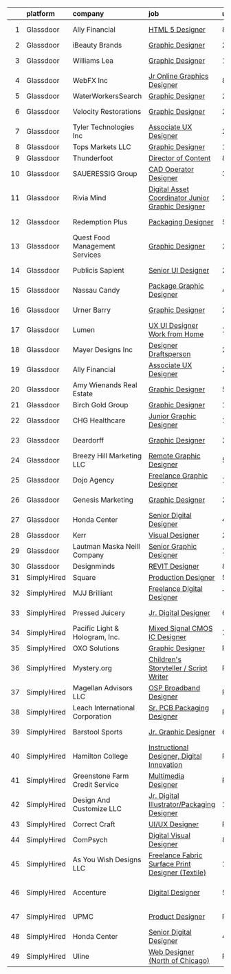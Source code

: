 

|    | platform    | company                         | job                                                                                                                                                                                                                                                                                                                                                                                                                                                                                                                                                                                                                                                                                                                                                                                                                                                                                                                                                                                                                                                                                                                                                                                                                                                                                                                                                                                                                                                                                   | update_time   | location                  |
|---:|:------------|:--------------------------------|:--------------------------------------------------------------------------------------------------------------------------------------------------------------------------------------------------------------------------------------------------------------------------------------------------------------------------------------------------------------------------------------------------------------------------------------------------------------------------------------------------------------------------------------------------------------------------------------------------------------------------------------------------------------------------------------------------------------------------------------------------------------------------------------------------------------------------------------------------------------------------------------------------------------------------------------------------------------------------------------------------------------------------------------------------------------------------------------------------------------------------------------------------------------------------------------------------------------------------------------------------------------------------------------------------------------------------------------------------------------------------------------------------------------------------------------------------------------------------------------|:--------------|:--------------------------|
|  1 | Glassdoor   | Ally Financial                  | [HTML 5 Designer](https://www.glassdoor.com/partner/jobListing.htm?pos=118&ao=1110586&s=58&guid=00000180f9fdd5a98f1a26aeea61b0a9&src=GD_JOB_AD&t=SR&vt=w&cs=1_33d3e665&cb=1653461604141&jobListingId=1007867391726&cpc=9908D8D4413DBB8A&jrtk=3-0-1g3svrleaq6kq801-1g3svrleohapd800-dd3b86276175e6eb--6NYlbfkN0DJ5QQ_XkAtnGD7OtNJBPWnMWX0-0yeBIg3SyIy7sPtwbzsSHHn3ObDFBkKUa5OGl8y0dJf7yi6WMV9-1iI2ctkQMj36Vqu3nfxqejcT7v8oHdks7-CuL-83cB3HB-Ah8QbIvJPvSePv3qF5JxlHe6ga12IDixKV-TYXK9rGsqKOUbbv1MdNPtWfH3tYUCyBsTgTIkZp6E7LFqJfqqyY_sXVK0CFIvaJBGv9ztj0f21ycWaGU5TfrXQLa37sEdk8WAv5hVXXkZRrmG3-Oo5kc0IbGmCMteHKLtSZOEAkHrFy0kO4dwTERlSpmWVdhFpxRJdQoP26O0mXdgsx0AnIm4woEdRfl9yqTK9L-zrlGVMZwzo_VcUUI4D0X8rAmcY8_GzD2hxMIi-iz80Rd_aqqIrrmTHZLPLOcgT5hxeL7-43sCkPuEGW9E15g3lznzM9E2W2Z_PMOZ85HnhUIsPiJdSyQfQDwhzdFu7O07piLc6YA%3D%3D)                                                                                                                                                                                                                                                                                                                                                                                                                                                                                                                                                                                                                                                     | 8d            | Charlotte, NC             |
|  2 | Glassdoor   | iBeauty Brands                  | [Graphic Designer](https://www.glassdoor.com/partner/jobListing.htm?pos=112&ao=1110586&s=58&guid=00000180f9fdd5a98f1a26aeea61b0a9&src=GD_JOB_AD&t=SR&vt=w&ea=1&cs=1_3256da4b&cb=1653461604140&jobListingId=1007889460296&cpc=1120CD366D53BFD9&jrtk=3-0-1g3svrleaq6kq801-1g3svrleohapd800-6ac29f4d46719f01--6NYlbfkN0Bak6EwiWOi-lH95KQGz_2IteeDTGQu8PC0CTdvZEvB8aTxCVl-Yeh_qmspGBAX3vgbxoJuzbW3FoZo6byqxCXLwNK56gfZUKijTHbUINfxmFBAYcY2Zo0iMzF5nIGQKxFqPZLLuwSb9yYcLqtdWuGuYE1VrKOIl7uGDXH6xNO85maWtBP_MC4qKz8SMUW7d89_jcYU1IwjLe0m_v92srY01OGkpchhWRyndW0zW2BG2ZFzdrnVv3BjDJ60J4keFwEfsTiyEZGWdbs2hMmDrsw2MGzuNjIdbvtK2y4RQliKNdHlIlyD5nIvqKcYos5dEOv7KXw5pLYmdVPV_sPbGe3PvhgwjQxAFyK87uiCE9G90KlLIyo1ZQOVG-rGNkFYyNDlDHkATnCEQI_a3FcP9WRdGMHkOqLDMY8-9ebM1EkCR5lcjaSZqQxJ0IIqB90JLppXa0FlgsXDpDLd6dLendLZCtmyd7N2-ye-Y2ozY940sZ0rZ4VYJDJF_kXOVijgMdM%3D)                                                                                                                                                                                                                                                                                                                                                                                                                                                                                                                                                                                                                             | 24h           | Remote                    |
|  3 | Glassdoor   | Williams Lea                    | [Graphic Designer](https://www.glassdoor.com/partner/jobListing.htm?pos=116&ao=1110586&s=58&guid=00000180f9fdd5a98f1a26aeea61b0a9&src=GD_JOB_AD&t=SR&vt=w&cs=1_bdad868c&cb=1653461604140&jobListingId=1007885871572&cpc=FD1C1DA32C38CFA7&jrtk=3-0-1g3svrleaq6kq801-1g3svrleohapd800-f455aa3685472698--6NYlbfkN0Afw57Q_E86u0n5pDRa3a1ggl-5Y7CLs5OS8nOb7Upq0GrZ45udiQdT8saOK6ufXae7gOKd4pwRZFjuAKJwEuwAGMzKWb0NAGnv5ArqNDld2DaTo5DAjxs0h6ytm8krw0QCOYfNLvFFNHTLhX1xYUG0wtIBexGHIX1rreNXU1rzobiOMMigJIrRur_gxpR2nv_lO4GMnQG9zu-A1N3092XmwAdiiDZGKrTkHxCz8AaAXerSzsT0_30qFFQXdDSS2lldAcYcdWXoZNwze1R_0cOO-f0PHrXzQNaBe-tt6sqjJloQTHxoyZglvyXAADIg_Nr0clhrEGPR3NPwOOAnppCdUobrxRQR5xYcYO7qgpFNsievDG2kmF00SqAjLShlRzgodMk4Cv2Ym4k8CqKN01nJH-PIrfotGInjghPuZxHjwEiOv7qvHP2v1SZ-FW_-MYLR7zA0zrw0SD6391F0QSyb-2SRJV3LXSfiX-be71Rm_OmOnOFzVCWf4el63hVCpKK6iGWz_qy3_3yBM6jW_AQ1jUzshrlCaQJYvGSckQNWpg_phWrd8XZBWoK3CkI1_iDj2AKTbAij_euNoxpZqbVLwODlNx0065BFMS3IXzY3ztZIoCds1tvgxOa7eQxWF1JTCGnkj7V853KVTofUU1nqpkZ7-wOr1CFIQv1wh0kDaf1IImKusgGMB2YI14WLsPU1ASOyAUvH7dby__p7Yu5HKORo_a9eUEb3K8KHTAoIzgGaLiWyfypqjIL3HjRijC6gAq5nvqmOzCPXlCj25GMtUorG3MEK5gI%3D)                                                                                                                                                                                                                                                                                                                                  | 1d            | New York, NY              |
|  4 | Glassdoor   | WebFX  Inc                      | [Jr  Online Graphics Designer](https://www.glassdoor.com/partner/jobListing.htm?pos=128&ao=1110586&s=58&guid=00000180f9fdd5a98f1a26aeea61b0a9&src=GD_JOB_AD&t=SR&vt=w&cs=1_c6c160cb&cb=1653461604142&jobListingId=1007867152531&cpc=4B86475FAF393599&jrtk=3-0-1g3svrleaq6kq801-1g3svrleohapd800-e45d203cd15b1a88--6NYlbfkN0AA3uNcJ0aeXBAdVd1dUlJvZjHaUXbbC2QUFGJChoFW7xEU327m6es5fnmO4XFfQsElUQ5B2qez56nt0s_fqeW3_CEP4WT4GTXC0RSYE13d5_LoyRRUBtBgM1MHZfL2KnJULpAfNAJiUd9jBARxSD4BJ-OVc0YEX-8Vb9B6a11teLBKNpBs2fFa1JCVe2DlZD_No5AqK-WSe_DpC04pdhy4F69nBtNALng_XM6FG9Z_THscnWsIkUEdTm0LeYfgKgY87IGeQm-45x_dalTOKWGooKuTSYg_XH5rkBSMaYPaoTJei0yj6zWqblWg9b3rIGzZUhy7z3IWHP_xNSsC9kXp_UQx6hayNtlaHmiNU_ZvODxfiwe63nkeZI7ahTxYzk84wZj4KV8UNl79BTevIeROvumx2BsCzwCVBsLi3UrgTC5jQiouYXQEREVPnhlnOC3Kus9pmBRHanS84JiYkLdBXYctIaA791Gq6Rgfy5ZkwkwZqMkZbEaOktbcTxlDPNEWHRxFa-umzj8fDooXv4KnW0yt9wS82Fm3AvECOZek49uJTgjjYYrG)                                                                                                                                                                                                                                                                                                                                                                                                                                                                                                                                                                    | 8d            | Harrisburg, PA            |
|  5 | Glassdoor   | WaterWorkersSearch              | [Graphic Designer](https://www.glassdoor.com/partner/jobListing.htm?pos=106&ao=1110586&s=58&guid=00000180f9fdd5a98f1a26aeea61b0a9&src=GD_JOB_AD&t=SR&vt=w&ea=1&cs=1_e3bce644&cb=1653461604139&jobListingId=1007889065703&cpc=21001CD36CB5FE0E&jrtk=3-0-1g3svrleaq6kq801-1g3svrleohapd800-0d763099e7cec011--6NYlbfkN0D_KRozbKJx95I3LRYgbj09bqBDFeyQG4s8tCOB31p2DNVdXqNB5LD0USCF1PZSFZ_dQuXfUC5lkX0ULfMTRnBr9VZweq4rz5uvTG5RnI22ViwfKnMf3xScNgQ-MDQcqebsaRUX6d-c76isXhHYp9STD27u8vuBUPG9cPLkDb9JhefEcQku7ZixHMwAq8R19NDaCTO307um6Cv2yxjORtWDHp4S8ej97bQszuWnZLVcNvUPmgkmpsNF5AwXeC7N69nI4sz48T_XutuDdHCLHwjXU7qN8I_1dPsRkd57QvWgwrJaZuyw7toDEJwOo_m1VcdjTMIvRLdNlrzsf1bLDA5yJADykwwylL3G6VbkHx2ebMpb1m0BQQF4x-Ld5RRbmm9Tg4ipe_3xF4xw11TglzddIDKaqUFYPd8JFvDnnITaj4gyxVxz6GImPG4RWSKoGQqEoRyIh4NFH-ymJxPacuGKQj3clgSpLa1h4_jzzfZzRXa1Fgw7rU_8cteKukTuv7yqlrJhK2r9kg%3D%3D)                                                                                                                                                                                                                                                                                                                                                                                                                                                                                                                                                                                                               | 24h           | Remote                    |
|  6 | Glassdoor   | Velocity Restorations           | [Graphic Designer](https://www.glassdoor.com/partner/jobListing.htm?pos=109&ao=1110586&s=58&guid=00000180f9fdd5a98f1a26aeea61b0a9&src=GD_JOB_AD&t=SR&vt=w&ea=1&cs=1_0ad21364&cb=1653461604139&jobListingId=1007887911698&cpc=F0881FB4B112A732&jrtk=3-0-1g3svrleaq6kq801-1g3svrleohapd800-e0fc1e34557cf4ec--6NYlbfkN0AN77IQYG4qNB0SF0w9dx5AeT6p643ab1gAjaH6HGqssQBJA-4q5WvA0ZG4q-PtYsqQ5oFqe6g39A6o_3et2Zbam0LYqADelB5QvZubF_F5f8UoVpNEnwAjONPvZzbWbiwc86gvmgZR83hvAqvKPaWK8S-001_GxdYoqVb-xeTFYIMCe4Y589JWzH24nNCqXLHIGvkrqoyy9eTWt0HNnWUyaWIUkpocA7q79pPq3ZGrLGgtUQpg-O68FeIknzVFSkp6HbqtKDv4TCvqnkOPyU9EktE91maXEjafvgPLZPfq_SCqZbjAZHeU09OE9MqRDS_0zZz8aHl_OYjnerAA6OtzodGcjNhxQxRzyyj85HXSsB5ptDTMFzlKuoi58L5_ZnsPGv7qB3Ryz3QHMANU0C_EhS-IlEcD4MVwPpvk7PoOK7lX8JUMLhWd8JHFC_7p_mMVd3LhSShbQAlmZlzRPzZ-225AaglPLvT5orKXiSRdFBJG-1Y1Gpms5r50BDa6AIO4HmDWVx8nnb6q97XiOM14larEQ71BTtKI115F4DGxYP875LT7XIsV0ELninSJms3c0DdgXoBR_scBFAES0ytNxDznmMNt7b0VgBstxtMjaA%3D%3D)                                                                                                                                                                                                                                                                                                                                                                                                                                                                                                               | 24h           | Cantonment, FL            |
|  7 | Glassdoor   | Tyler Technologies  Inc         | [Associate UX Designer](https://www.glassdoor.com/partner/jobListing.htm?pos=126&ao=1110586&s=58&guid=00000180f9fdd5a98f1a26aeea61b0a9&src=GD_JOB_AD&t=SR&vt=w&cs=1_21d9971e&cb=1653461604142&jobListingId=1007889296430&cpc=6193B0C32834B022&jrtk=3-0-1g3svrleaq6kq801-1g3svrleohapd800-52ece1768a858e83--6NYlbfkN0CeE3Wp1M-8tH35RiH3f1Z9bIMggqs9mWwktycFHRXbIf7vsqZ4_y01ylFrHTYta8MGGodIM6JsB7ZUbwCAD5cuLNmrbUydNcPRQjoLJAPqa3xeVfaSSCAjRWP_yCtohzOftj9U-4VHt8tGam8kYakPX_ikKU7YLU4zn5XEW2GZLfuefU88j-HcT8Fne2PEtP6Fldvmu1r_5yMNJ9ZEotKvoXLckT6fwXtzlAbxAZ20R5vNf3hYIKfcOWMQ72EfGwG0dwofx2oegyASBJPyaun1oijj1wUL89UwIlTszL6H8k_ZfjGx9SZLJ_AmjyvfakxT9N0ZFzLpvACq8ScAI0Hh-n6vAm1-9lMisbeuN55fLrlKuia4_hyNes2JwXQJVwKP3sqyUdT_BciYpcs4hOjo-_oPX0-D2JYgG2SIFRUDcAwFjLyNjhLR95PrvnpZ5dyGdLvQurvQOj8-S-xRuud-Irm_oSgPXE8yyyyTXultZtTQoMvPCxmTe10PJxjJ6DnlAhQ5bTJSyj3_6GcHVDKOs4_an3KO7WKum00XLvVGoQ%3D%3D)                                                                                                                                                                                                                                                                                                                                                                                                                                                                                                                                                                               | 24h           | Plano, TX                 |
|  8 | Glassdoor   | Tops Markets LLC                | [Graphic Designer](https://www.glassdoor.com/partner/jobListing.htm?pos=119&ao=1110586&s=58&guid=00000180f9fdd5a98f1a26aeea61b0a9&src=GD_JOB_AD&t=SR&vt=w&ea=1&cs=1_3d20f417&cb=1653461604141&jobListingId=1007857449142&cpc=C5F9C09AE97B3D2F&jrtk=3-0-1g3svrleaq6kq801-1g3svrleohapd800-ba8700cdfeab0084--6NYlbfkN0BAKKmb-QGsGCQhq3lD8GDcv4c5HFq6M48wRkepauLYy5YrOqwN_23GpDgCqGZyI5gtTd0wUsp8kjA7CBVQmvihtpKccgCCleb36HbodbhOK8TYaWb6Kp3fQUeq-2FPJe3cny7P6xI7tvNwrpMmF7HZ-o4H0qjDhzw2QaJMES-ltR5DLjXASrs7_aJlESpEIMgGEIRp5JBwzbxiFy6NyzCltkV1guCmiP_Jv2ZtXlESVMMoe5Z-9YCOQCOO5XpTHzQuEB1VdQxKLM-sM9BtYx7SM9YE5lxqJuJQn6UDE960s7F8P_JCHopet8C6dRA2zdulyzGIg7uVGo0Z-zoEPhegMddNDf2ySG0eHUn2N-ezhJD3k42tnf_UchLjTsT_vu3FkSHfReD2_gPRstZQh6nrhRX7J3_iL7xc0okXsJVuYD9Hc_xQE6eNbLkWX71-h1d6RMsqSYasOYSgkAh4sOOX-o1Rfg8TuqVfAp8d8qVZnlQmxlD0GioP)                                                                                                                                                                                                                                                                                                                                                                                                                                                                                                                                                                                                                                           | 12d           | Buffalo, NY               |
|  9 | Glassdoor   | Thunderfoot                     | [Director of Content](https://www.glassdoor.com/partner/jobListing.htm?pos=115&ao=1110586&s=58&guid=00000180f9fdd5a98f1a26aeea61b0a9&src=GD_JOB_AD&t=SR&vt=w&cs=1_11198cc9&cb=1653461604140&jobListingId=1007867622812&cpc=0FE1F5EA2BC84A01&jrtk=3-0-1g3svrleaq6kq801-1g3svrleohapd800-769c88050c171ce7--6NYlbfkN0DADIrViP-jcLMruqjCgkvMksueoTQ5-MUjT6nkJ8WHHayeSytjsLD_ZRRqrWPSNxSocwLs5RwEvoKzdbcHQ0Dz6Ashb2OOeXbslXY1ioNePw2DxqKe9JAy_RiN0CmA2kfYgzmVLE-ekpRgWkGzePKEnBR6nGOwNi0vXOWabf1hPD47I2WUCuxL_WwfziR6Oh2DxwjBOpfEWPp83RlK2mXUQbm0FaTSu6UyvtpSSYZNFLnnkdGiY8-HhiMEeySV1gzVh4FBDAQfftmKPv6frvy2cToFukVdn_9KkuuIXPXaysmwuDX2YN95iXY-W473pnMy_k0keTXB5bwU6LZOn-v1vlD_VceAhBXjOSOZDnpC-JTtzQJq0bBqQcgYIZLjWNMbPGGK5gfuo00apGeCOy1pmX2VAbw9EJ-_GUVOhpyjxstMk4J4iLrquVvd3rslNCmy5N-lYg_5mpoIjtwiO_rvg0YiUclmUAuefB-yJe7NGjldDr-nMC_hPtG7Q9esgtMCzmAvTalig4lWia4SSJ5T)                                                                                                                                                                                                                                                                                                                                                                                                                                                                                                                                                                                                             | 8d            | Remote                    |
| 10 | Glassdoor   | SAUERESSIG Group                | [CAD Operator Designer](https://www.glassdoor.com/partner/jobListing.htm?pos=113&ao=1110586&s=58&guid=00000180f9fdd5a98f1a26aeea61b0a9&src=GD_JOB_AD&t=SR&vt=w&cs=1_72fb51d2&cb=1653461604139&jobListingId=1007881542830&cpc=C0FAF87ADD587446&jrtk=3-0-1g3svrleaq6kq801-1g3svrleohapd800-2351dc08897fc558--6NYlbfkN0A-FFjrYb3soGyNQt2RAhuSTdaxDAYxxY3Vcfe1-bdXvbP_zIzaDehkVWTkt9YafNyR_9T5HQudjqM-5ILfFouekaS0eYKHjurJOOuAwK8xab1RZQrwz-ZNy-gejz1_4ArjMb3bQXRhAjlWLLm5MEv5q6gXim5Zm8nP29oC6f4mCyBw0mUrQSn86W69eJPJvqlmMCh6z_nBAp4iRwT90e7EG6E1FJxwhFXRDJNmb86H9R_hXl3YeQk14ZOr3JhXlRIURAiDWadp3a_Rlltwsci7-N9ZkdBFmakgk-grJ0o4LGRdynq-tVSLfG80dk1GBik15vxwXfDj289EXVlX6XYyQWvOycUV9xL5oV5dBGVdmTUn7tktUoDWp13Ph715xbbROVwjNMdVLcRCgg-lx7kAdnt7kMv34C5OPVUWbahMUNTtGX6smbLqQit_T4QC68mXVCgocoOPRAB-mg0f34KRk1K577Wx21Da4GLQwYOP4ofcFY2CjEuc7uhMNZzz6fkZ4TDTqJU_13Xb10KAjN9ch7b-alcWcdcYQ8WWJbSwniFfxCKg8WL0RKG1_NU3gj_b2rLI0hOl08juaJufT-L6EB0SvRZ9W4plSeY582p9dhxzGz37qq-MPhhCehkXgfxaArQmzM4n95rWxAw48RVh95ZMeBqpx_87bqbFLnUm_g%3D%3D)                                                                                                                                                                                                                                                                                                                                                                                                                                               | 3d            | Phoenix, AZ               |
| 11 | Glassdoor   | Rivia Mind                      | [Digital Asset Coordinator   Junior Graphic Designer](https://www.glassdoor.com/partner/jobListing.htm?pos=108&ao=1110586&s=58&guid=00000180f9fdd5a98f1a26aeea61b0a9&src=GD_JOB_AD&t=SR&vt=w&ea=1&cs=1_b84c29ea&cb=1653461604139&jobListingId=1007890102769&cpc=F45C15D234B746DE&jrtk=3-0-1g3svrleaq6kq801-1g3svrleohapd800-5a18e3f000fb5be6--6NYlbfkN0DBHElbVzrerPYjGQLoFxzI3mE6t27TSbnoU03QMlrpXYSCuylsV1G3U28nWRWRtW9Ovagy9nFMYkH5D5wK5AB-IA8UapfQr8f-fjXa0PlR0Bjm72fpGLBfb6wur8Ja0KSQa0iZx9k9qCqUFg8k_8CQ2KfZHqbAE9SRRWMFOgniHbT_BzwwuTQ4EkHMT_kxe4F9kCGKEt9IIyAhFRQeha_2etHbA47S6snZTBb5ZUXEqAqIENQqOcURtlmYp6Bdio5bop3VO2R9Ya9pZ2jRHF__FOgz5QILJ-UrFWP6V5QtBDkJ8ua8jOqfRlzPgw9qzxnP7qfu0xVCwcRc4Lzq69OMXmszRjZvNneea-DUNUEoiBw_qG38wxFZBJlBFagiKXJg3EtEp8O8DK9pAYqzJnVZeieGR6HO6uKOiufMREOj5HzyaG9vxKpkPXLq-OM_k7XSn7V22fmkjzqjfrFYmZduV0FdacN4UTZS7EyWvC50Dq0KuH4wNVFojy5OTe6E2o4%3D)                                                                                                                                                                                                                                                                                                                                                                                                                                                                                                                                                                                          | 24h           | Remote                    |
| 12 | Glassdoor   | Redemption Plus                 | [Packaging Designer](https://www.glassdoor.com/partner/jobListing.htm?pos=105&ao=1110586&s=58&guid=00000180f9fdd5a98f1a26aeea61b0a9&src=GD_JOB_AD&t=SR&vt=w&ea=1&cs=1_46ee40a5&cb=1653461604139&jobListingId=1007876902605&cpc=0AD9CBC11EB69ADD&jrtk=3-0-1g3svrleaq6kq801-1g3svrleohapd800-c6f1ce2f4d0e397a--6NYlbfkN0BTT1lo8Jwdy_hu5PBsWOg-OgEs4ry3bvHurgSPaoaOHH3pobde4dZp1DIp86sNjRWHClTilegRKS0O8oSg7lvjafsv2EiN2agICWM_WuNXsfq3AJAzHacPIt0v3MAuArPiiexypkh_rKukZ4LfGDyeJtYFi3XLSqudIxWI-xDruk-A49FOAUqkHlFZ-uBIsAk-H-Tocz_lCs7klCsDmpkoPjuaKWpF6F04gve99BoS-WDVCJj9nwv5WCxdB2rgG07O59C51KhUvrF-oGK4wkdJxUFcrzRduUhAj47Gg8Kv8WI0so1L6N-hR_SIEp7iouENxItPDxESKVHvmlMxA6lGXtFM4HOEGyx90U5buG_PDHV04_daKFXeHuwhy1WtBbmVzhswAGoci_6npz-435APG_wUxBXrNRaeCzExygikwZB3j_mjF84VmahOI86iypt3yUKXLDIceXd4jUFYtVTPbKxDUIjO6wqWkXvhRV_zkI3x7-xRn9eUyiSn23fDcNsjLUfOiertuw%3D%3D)                                                                                                                                                                                                                                                                                                                                                                                                                                                                                                                                                                                                             | 5d            | Leawood, KS               |
| 13 | Glassdoor   | Quest Food Management Services  | [Graphic Designer](https://www.glassdoor.com/partner/jobListing.htm?pos=103&ao=1110586&s=58&guid=00000180f9fdd5a98f1a26aeea61b0a9&src=GD_JOB_AD&t=SR&vt=w&cs=1_3c9a09b6&cb=1653461604137&jobListingId=1007888125033&cpc=8454459131F57D30&jrtk=3-0-1g3svrleaq6kq801-1g3svrleohapd800-4ad4c2e99247608a--6NYlbfkN0CqrusGHFRppvyTKg7XyXvx66OtMXMeaeF4tLyTX40r8nT222sUquYWPMciJ_QUUsEjnfs73GCabgt9WqwaySXpA8OOcweTJgvrMNRd9HcmxapY7_MIvwtS7_TNOiisV3b4ZBD2NE56HgkEkdeV-WY1j_6l5R6jLcvYSsJ_mjRv-Kyns4b8hlMdZR7DDBMOqqRUe8CgVvDOqjH5mLsw2LbbujV8809WR6cpd6HWOwtv_Y32hOOOpmTPwwY11xpRN5go-5Yf9G7i5PwJFKLTtebyYB6ypjC6MkzDLNfbNz7U5AkjMHfCP_ETrY-HbPv-7BZhBduxB7wJ7HEGmuZuSCBj9TJYbFTt76YIGA6bK9PgVhIj70EJ7bn26EMa5eIQ83aBCmSo4BeQrMB7o7Kxdg3BybmRTi1EmM1FNHlFXkhWob029Sp6_ly-5L-iVdDgW5QWzaNDiKbTg1sF5zeZj54wZlMswiLG7kGCar153AgeiVcZZSLyqfqWj6VoAWOq6R1Qnq3Glg_G1CsZvNxrOV8bqu0nh7Ssd-j-2bU0IZ6t9Q%3D%3D)                                                                                                                                                                                                                                                                                                                                                                                                                                                                                                                                                                                    | 24h           | Lombard, IL               |
| 14 | Glassdoor   | Publicis Sapient                | [Senior UI Designer](https://www.glassdoor.com/partner/jobListing.htm?pos=125&ao=1110586&s=58&guid=00000180f9fdd5a98f1a26aeea61b0a9&src=GD_JOB_AD&t=SR&vt=w&cs=1_e857cc7d&cb=1653461604142&jobListingId=1007891098033&cpc=39A4E8CE329AB187&jrtk=3-0-1g3svrleaq6kq801-1g3svrleohapd800-f7293916f33f4ec1--6NYlbfkN0AifcpeK-Nu936wgy-BS7owxv6Q_YD1znLiY0Ck5crXdIgVxXdAJC_ai_wOszhxY9SRguJgBmFIZ-Dyz_Sl9kfhVEfZ3aRQVdSK_xiCeDGZ3KfL27pJViBpKOjVT1gacwf5BHg-0VqjhHcFmE_gp-E-1WIEDO1LcGi7Fufaxzk1wAAdEvtWIH6WuSrWcVkfafFDZ_6Qr7rp6eE3owyMoLdJ2w3nj-ozCsJspbSeNEKGvP53eNgamOt4VpeZjykqXBnUNzWX0nbTpcFlptn8RGQnhMh_MWdJghxiagrceHZhYGsGbjdqWYnQvE9fmEKMwRlimc9kgG-jVCutG9yJ4GEjMKxFZNDVOhiJxT9yKClrRMkqcemRznVPikNPuHcu2JjyzlE2Pkzm6Qi3ghamSo9JRHcuWbFVBShS3F940B41a8OlOe3IZThyrDCpj8tC0xBKiEisdmwXTzeItfHV9R_wwQ7xANfdI-1cx95l8Aiwdv8IgFmX8REVS9w6vNmWA3sLAD4iSkIb75VKyWcWtwc_eIillcvEDzE0NVIUUvhKMN4bxmNmnD5FoBKLx6knUpPbtJyBqAf4IDdxB0bjvlpn)                                                                                                                                                                                                                                                                                                                                                                                                                                                                                                                                              | 24h           | Arlington, VA             |
| 15 | Glassdoor   | Nassau Candy                    | [Package   Graphic Designer](https://www.glassdoor.com/partner/jobListing.htm?pos=123&ao=1110586&s=58&guid=00000180f9fdd5a98f1a26aeea61b0a9&src=GD_JOB_AD&t=SR&vt=w&ea=1&cs=1_13ff8207&cb=1653461604142&jobListingId=1007879847251&cpc=DE56C24FF6DEC286&jrtk=3-0-1g3svrleaq6kq801-1g3svrleohapd800-bd1c44a03b7c0094--6NYlbfkN0DdXCyICXvsKlMKBVu2wrjP4QzM4LY4A1iLdQTs-B3snNH-d0RcD66UAy3Ro74yPaM8SidshwkfZDC4clLPTfT3ATo_8utC7ByHb6KBmhKh05qtljJqlTf3AzHzEJIZQo26v78bK9H9l--zBOvuIQGqPjo-BD42LCo62sd_lhhWq9C4CllrSSOD5h7ywtBySNTvKk6AbV74KZLfhwHJLnl6semq1ao2SPF1Gv5AcIgGm0Cxc-RkQDjJf1Sf4ZbCluxwmSNhsjQTNHzMOOchuPli43awlKYQ_AeOSZVqesliJAaOGm2K1fYx0gMInWrJZyK_-EfNgWl3yqEsdCHWi9k0b6bXhMY9Rod5pz5EAYIlTz4mlYOeU_vBU0U_2FPzAwEMAfcUQUu95iVsYfg9OUQXsTEC574-M_tIyDbxGWRZceWy8reOG6s_lmk9hRzVn57C5qPbyRlStmLJRFmcZDMtSL7yWnlqx89NLVwXl9BzYRWFFGTW7GOhrSkAjVLxY7Q%3D)                                                                                                                                                                                                                                                                                                                                                                                                                                                                                                                                                                                                                   | 4d            | Hicksville, NY            |
| 16 | Glassdoor   | Urner Barry                     | [Graphic Designer](https://www.glassdoor.com/partner/jobListing.htm?pos=101&ao=1110586&s=58&guid=00000180f9fdd5a98f1a26aeea61b0a9&src=GD_JOB_AD&t=SR&vt=w&ea=1&cs=1_d0581829&cb=1653461604138&jobListingId=1007890204130&cpc=E62627A804547E07&jrtk=3-0-1g3svrleaq6kq801-1g3svrleohapd800-729056a393d1ce57--6NYlbfkN0AmBJBRN084S0h5v1levH7kjcPcMfn4jvsTPcEYZQxF7Kaw3NrpVBd1-YE52VfQZ9H2FLr2fgrvFrFji67oPVHJJfLPNIkq2ClrZPBMPgkLTPzoh5iPRfv-epdBF_LzDWf0aO-P5PP6BukMAede83k7TFA6ebOdlcftiTDfXscJcHr98fLCAZ5YS1lyy2Dr0luBgwMvxdt9z_9LHPARu5XYFKLGQt3lYFkc34IsK26szktE6CmJfINbyfT2iiP6KZGUyDOloJwKzAo4LzJndN--ZqGmKtcn3KpOGGSpGD-IfJXCCFU55bBW_KdfvtmlObfxTMMMjPewB0sMkNQRh2_j2FAnEACxRDUVvpngntMqAGsxxzG-crxjOgBgah7vExAEoKTqxhWLj-aUA_HN42Eg9aI5AVtqXSfEzIeGzKHEs5jfr5itzGI7RwiKFoDCUjbCVv0TwMfh9egsYa_7zESUrO224COVYC30UJmNYF_rHFg8WgUZM2e7VsG7NTddbpRU1jUhUVy7sJDkoQ05LUcK)                                                                                                                                                                                                                                                                                                                                                                                                                                                                                                                                                                                                           | 24h           | Toms River, NJ            |
| 17 | Glassdoor   | Lumen                           | [UX UI Designer   Work from Home](https://www.glassdoor.com/partner/jobListing.htm?pos=107&ao=1110586&s=58&guid=00000180f9fdd5a98f1a26aeea61b0a9&src=GD_JOB_AD&t=SR&vt=w&cs=1_b446952d&cb=1653461604138&jobListingId=1007857141472&cpc=EA19F5B90D514204&jrtk=3-0-1g3svrleaq6kq801-1g3svrleohapd800-06ffb2e612ef4498--6NYlbfkN0BGKj2dVRoMy2japSZrYRM8IJNi6D13enLCCRY5KIhxiuh_sXSgGZCrHE3-yTlm2ctM52-z4gB1-JYPobLlR6LR2nvwior-haeWEiB5KkNynfqBuDZPMegNFGGWqUhHkBzii4HXIdbYezSjgNLYGzWMHP1vCPLjk_Reii3OCmIu5zgngbnGPiB-e7qLhNlLuPwPp0dItAN84N7sEOnMdSWQxILcqF7r61WmmQbCKgv8x4HGRPVN6lPBKaDTeuuxjeEQR-UfmLrTHtYHwPlB3bKYSlfoiFUVMo9xDL0PMXgmGn_U2moth9yNnxn0cVPZERsxxN9nvGWgSCK1MkOZy_DW4R2f5SlaZcXZ5IXPm5l_JxhdX3vxpjm92NuLl2fn3SfocmGsUUG5OxK6YujHOVTQcd74n_ttNCzV14GYYPkXRvtCvpDWgFBSARUQ93MTIt-AIjLcYBOojYRvGui7ETpPW2ccY-OT-A7pnVAyWaG-SoIdEdmWJ6TiMFtUpsK17LUwx7BmQdciaKMQfJtcg3WNggN7jsEqVyMxzsQH3UQb4VNAcGEihx7p6pIo8UaDNMNOk62VK-8kFl-FvOF7vB1E_Tt6mnC-veKUixyOSAKICuJoHrRqa8SV7IAS8HAWe18RDFqSmyfBifZL6-J0gw73iOwnlvJaBWJbUjjCnKDX8WFUU13n1HHS91QttdZ7QU5LOjr7wFKaV3mnH7ApnMjA7oLdE_nJK9YHIbjM3yhQSavYmvhPl79MJIuPnYXQezBkZelj2ejvedw3lwoOijoIO5cQNa3uWRdGC3aVLP4uakQYOtmtOQEg5Q7tXxFaoJwJGPPId1AFEfwDcFOAgM-PrDjA8RhwkB2QWzk6Tb-14lIw-3IvWun7ohY64ePUGLmbrVDeB7gqVQuU6wsPH--tfQ4in9GtUCDTtG9ti9B63iSTtsM1CZNuP4nHx7fdPYcnkeYyLWzuaXXAxkaMEelfjatX3FdEAsOk44lWBxNtTlBvmWeaLgFQUanb6o6euXVYQ0HTqhs3QLwrFVaC04Xv_7gkXroaf07yH1ww2vru-Uc4Tqyb03cMftHdYNSGhMAPF8fzhO_TjozmVFuT3vuT) | 12d           | Remote                    |
| 18 | Glassdoor   | Mayer Designs  Inc              | [Designer Draftsperson](https://www.glassdoor.com/partner/jobListing.htm?pos=104&ao=1110586&s=58&guid=00000180f9fdd5a98f1a26aeea61b0a9&src=GD_JOB_AD&t=SR&vt=w&ea=1&cs=1_68d77983&cb=1653461604138&jobListingId=1007889737724&cpc=275B60D2C545FCD5&jrtk=3-0-1g3svrleaq6kq801-1g3svrleohapd800-6bba812540f50a59--6NYlbfkN0B6b3QBYdfL44GU_gfoLDjJLOCvaKYSm4clOPHb4TlsqRcfpVvOXlCydZNvoBoU24HSMLYChmwVlGe2ABsrKjXQFAO_7VkZeTqVuBt_qJEaYCESRRM299y-aJx8EqIF7nluLLPFQUqjk4HWc3ogFfr2sK3bBaaiT2J8wZ3F1XijMeta4y51QdlJBHCSW47UusHopqcITPnI5w4jiwGOje5G0VOJZN1ZUc20tkY1b_KM8hilkHcfIqxoe0s8L5THaLJbVy8rronNNuqJF16AOyDoB6vVcYW-mOJZHuOzvREkyHQlfvMEKBvSFhUAe_aN8TknIQ--8jwOHIxCkKJBxAF_ibLPPPKR7Z9lLOLChmX2duRGRt0cMf5bAt7yn1E617kFsv-6xYyI63iuNdLfxoxsFXN9xgdSD9R0J3Rk6J1XLMJ0f9A8HaRpNbj2or7r_LeMNwLGKa6NWZh_FjsEPIHz8eEWVpOGFnz_gvJWhKbJUZeJDhONnr8ubIDz0NyzUDuUXkyfciZwCA%3D%3D)                                                                                                                                                                                                                                                                                                                                                                                                                                                                                                                                                                                                          | 24h           | Seattle, WA               |
| 19 | Glassdoor   | Ally Financial                  | [Associate UX Designer](https://www.glassdoor.com/partner/jobListing.htm?pos=117&ao=1110586&s=58&guid=00000180f9fdd5a98f1a26aeea61b0a9&src=GD_JOB_AD&t=SR&vt=w&cs=1_03785178&cb=1653461604140&jobListingId=1007890187044&cpc=8795CF9063CD573D&jrtk=3-0-1g3svrleaq6kq801-1g3svrleohapd800-706526024307f282--6NYlbfkN0DJ5QQ_XkAtnGD7OtNJBPWnMWX0-0yeBIg3SyIy7sPtwbzsSHHn3ObDFBkKUa5OGl_hQyoslSyFzHbbBZfXX2Ap1rcWOcMVXBSoVh9YzSs-4qrgFMHsXXrnT2noZygLOPX7I0bzYB8CZ6flbsSGTYOKajE8Deu4fdU3WWxJ42M-S4R4FXIyVcPId2IQWmhNf9dSyDRoXgf13WwJ1fdNifVmLRV8pDolooLBoYoaLrnnM7DRDu9YSVxmFLT-2mvBz3Z5JlnWzwfmVlXG29bbcDiEw2hoQVdfecwmJC0H9dU09wxvnAOeNSS1LIsjYrXipBT0qAg3M16yVob5mwTACkoP7NGz-L7jU-ixiyYR5VsT9V50AZ-JW_J02lqF22dSOQzpVh9sLLAscMt1o79MPsN6zunw10fQdZPtWQLcLLFeXdgavaGIWSCmlB4GvY_cvO-BwfAEOlsMaAlOKXIyKyZL7Fao9g6mVRmrFMX9X0pIIYxOzpaGibdW)                                                                                                                                                                                                                                                                                                                                                                                                                                                                                                                                                                                                                                           | 24h           | Detroit, MI               |
| 20 | Glassdoor   | Amy Wienands Real Estate        | [Graphic Designer](https://www.glassdoor.com/partner/jobListing.htm?pos=102&ao=1110586&s=58&guid=00000180f9fdd5a98f1a26aeea61b0a9&src=GD_JOB_AD&t=SR&vt=w&ea=1&cs=1_2887b6a9&cb=1653461604138&jobListingId=1007877313239&cpc=9998E1639E51F6FF&jrtk=3-0-1g3svrleaq6kq801-1g3svrleohapd800-4e173e8ee2f93ca5--6NYlbfkN0AY4guaBc_odNxnJHTncvfwFu86WvDwtbc_K-gSZc1x5Ih_q3JUlcq5IdCIADuBt2W0sRZFA7oNyZ6NLdavbK6g6U4nXK65H04dSSXSp5p2-6k3Qz2jVZO6KfCQh8_AzN9UucH5iexJ7PjsZVUgk4t0hLcpOSnUv72Fi3ziMv5k20AjA0JGu5MF7AOovkfqb-OqqoR1rR7RzX4w3nfceWgHiEQzxUL9tdkchwObspoTbYXZJUQ2MntZht7lkfrbzR0u8Ewh_QIvMwfdLq4ez-HBVeKzlXtVnkdK4fwdV5TRj3oHloscPJVtHEVXZJm2ESLblTBrb9O7Ct9O8UY8Ef2KU8e84kNbEp3YpEOHq1-3hTMg5UsfTmlvJ8M-mQwbg1e88QLc94_Axac4fB0I4aP-s-TKOK2PgHg5j9PidNkSqQjPJRvU5es4Winr2YHhA9_3UvQlbarKyiB7vHLsK_A_65vykGr2e1prmbGssRTWl8R7O0TKSaVUieLa7WWeeso%3D)                                                                                                                                                                                                                                                                                                                                                                                                                                                                                                                                                                                                                             | 5d            | Waterloo, IA              |
| 21 | Glassdoor   | Birch Gold Group                | [Graphic Designer](https://www.glassdoor.com/partner/jobListing.htm?pos=122&ao=1110586&s=58&guid=00000180f9fdd5a98f1a26aeea61b0a9&src=GD_JOB_AD&t=SR&vt=w&ea=1&cs=1_c57709a3&cb=1653461604141&jobListingId=1007886476180&cpc=FD1C1DA32C38CFA7&jrtk=3-0-1g3svrleaq6kq801-1g3svrleohapd800-5aea5d7d3ff2f61e--6NYlbfkN0BQjTKa63lkfgBCT12W81KXyrDMGXWVAErlwTZKQQBzmW2syPYTxeMxC7EYdiREAI4QbNU1B47TE3zkAZ0bvhkmY0xmM0FZBWKXfAql_pA02sruSwlXjwfxsUON83erq-MnN7J3MTUeCquSRPGzwh34vdBpybKEswnIWuBOs1ZVgSoI2DyapVrrUcVrolBeOxCJk6Ut3b6fRWq_zmPpG3GDlKQRGz2uhA0Dr78QCpXOUjAwi8uJR4evOF_z71SIfeYtt4arURbNOR0lwbpeGEgtEzEkktpeusSmB1ju7-g3q_oYh3PqsqhigVky8AOYQ-DXvmV_gJT_f9hniT-OIZ_FWMHYWbE4W61WyqRHaOz5khGkvm1Sl8jMu3CIhrjJS4Yr0zHDj1UFHzaZK1r10rRBdNlbGlR89tL_JUOi-cW7AWJhXLifz8ysSgYqZt2-JVRZc4v4jAS8qZ7P314K3cNL0jJ-O_6EbMtsE67KmngQ9-wmDu3o5b7fncapAAnh66w%3D)                                                                                                                                                                                                                                                                                                                                                                                                                                                                                                                                                                                                                             | 1d            | Remote                    |
| 22 | Glassdoor   | CHG Healthcare                  | [Junior Graphic Designer](https://www.glassdoor.com/partner/jobListing.htm?pos=130&ao=1110586&s=58&guid=00000180f9fdd5a98f1a26aeea61b0a9&src=GD_JOB_AD&t=SR&vt=w&cs=1_5087119a&cb=1653461604142&jobListingId=1007862045900&cpc=6FC5BA77C9A4CD78&jrtk=3-0-1g3svrleaq6kq801-1g3svrleohapd800-2fdc8aff24f8f0fb--6NYlbfkN0ABg4alQ7BmYqyHeiJXd9FjH8b9m8lItFm1xPvaQiu-yhVnXoH6p7tbjM-7KC6BC2W_rO8UC2gIG8fdVjkSUZhsfNcJOTRdjT2YsVLdbjfZ9vBs2MjfOQxJWho3hazMoQTVbLrsAneVZC2UrTzjQYCavPufFgPIw3nvJbhsfI1RHefj8t4N5tnW0amo6od_RrhCTYnQBNbqewlzi9tv5rgSYX1YfQkW2boIf0V1c2MbkQlM0fluIEuB-GG15t030On-km16ptr2kKaWNF9OtYu_0DaRs3iWyPUju4uVVOzEuy853TFo5SHywPg87DjbHt5uijTeh_fFqKbilqKhB-D5VGNueeFnkEpksDh5J_5kNeUhvwf7EiO7OccqJgueHMCHLtX-ca4uM9YO-7wQSBfj1sPT-SHl_iL7FR1NCIERp0DPePusPB67IN0ZJBipzD4G20Fr3UEJoKq6f8uWbep5gUp3Zw6plDnQaT1f6x2AYD2_RJRWp6f5WnC11Yu3KzlXU90JKPKGQ_z4QwAZkbrRS1Sa29Mtc_Ui-8At2PCLe06SzYZ4IbWy2YigvGDku3tG-2tDABOrsrB2ujBH0YQGlhO0GCcmhFH2E6W7l8ssDp7H5hMiVkpkcJzlJ1FaZeP7rm7CuIW0b2InZ_b5urPNEwdB9S8ZQ7vD5ggwp3mVgASJidgB_jPlqhyLt4lSUaJdRdKUVRPLs3Sh9n06vslOdx4RhDg7ydWMQ4fkLF420g%3D%3D)                                                                                                                                                                                                                                                                                                                                                                             | 11d           | Midvale, UT               |
| 23 | Glassdoor   | Deardorff                       | [Graphic Designer](https://www.glassdoor.com/partner/jobListing.htm?pos=114&ao=1110586&s=58&guid=00000180f9fdd5a98f1a26aeea61b0a9&src=GD_JOB_AD&t=SR&vt=w&ea=1&cs=1_66a3b8fb&cb=1653461604140&jobListingId=1007889452792&cpc=9EDA28EADF1DF7F0&jrtk=3-0-1g3svrleaq6kq801-1g3svrleohapd800-d3ef146bded67963--6NYlbfkN0DHFG7UyfZ9A1naihBCUT-xfHzY-DIwdpZ7fuRZ8xriVMJ-3gyyVLkIk4JgeYPip028gE7zPhZW9nt0kla_aCrPOzniW-9LfVhc2xm9DrOviXcaOdF_dlyQqJKJVF_jMcQzujCOAzx2RoUiQbAcAFPLNKEnEmpBAik4mX61rqdnRswi5BdauW1q9HnGA4DaNmOMTxmm31yS6OxNkj1saVrJaQOcTaiZh1zznx83O6kA_zR3G1tKT-BmNYyjHsK42ayfA7eQarq-orn7XpFtPOd9k8eFUGvfrgBs81tWe5e8kYPtG1LvG-WWjA56GNX6idltAUM8uH6Y0sldCal1ZB-g9slvm0cxA8gApzakOAW2D_78p54iPOvFkldzBjvH381cjx_AnK61k6aNSK7fs2hRjGdMFpy9mEgdMh4kiNLWuHZLz2WrCdJfBUcUeAQUi9mTgG6uKe_DByiZNc3-kFe8lZIvcsaabr3xb97LC6c7IvX9EpxlaNdbbiACzwmhAIVoac7qVRWA2w%3D%3D)                                                                                                                                                                                                                                                                                                                                                                                                                                                                                                                                                                                                               | 24h           | Philadelphia, PA          |
| 24 | Glassdoor   | Breezy Hill Marketing  LLC      | [Remote Graphic Designer](https://www.glassdoor.com/partner/jobListing.htm?pos=129&ao=1110586&s=58&guid=00000180f9fdd5a98f1a26aeea61b0a9&src=GD_JOB_AD&t=SR&vt=w&ea=1&cs=1_3eccbf42&cb=1653461604142&jobListingId=1007877493064&cpc=8795CF9063CD573D&jrtk=3-0-1g3svrleaq6kq801-1g3svrleohapd800-ce0e098501c07251--6NYlbfkN0DY7lG33L5OVw74Fuum8GapclfZlSANyPfxkEjWZdZ3HuExnVZyljwFpupobQC3-HYrYrAAkwlVBOH-mAbKlrO_dqxSEgL2O-3COQxjZSzlZtNTuCWn5aeN8tGjDqYdGmFPjpkkfnCaxLdOdeB6zO4ex3a8gQmhNpMj0JmVTS_bVJjs8weHhMHIWIZ_CM7bOh_bHk3TSU3OpFcSvCeinjM2xRv9JmVtB7_DsgIdjSERPQOZdBoHwOa7T6xpZotpUa43Esi6YKLc2LFC3PyF8pO6cXcob9_l5UdLT6i4_NJcQfUSIa0EHAfz3cbXpk9Dbw71YaZVyT3ox-YdKvK4WwQRVMnYqb3qy9aBjAkpAzubS9d9OtERsSBTJDBR3gMIqWCCei6Vi9yxOcPeR0mvnnmDIUZgxrKC0tJEwnzp1wUXjAFTqpRf_r2MPL4OFph94k3YEyDc8MWQwV2iLZWDw03xffkKAQ3RdFllHEA9YYEcimjLS-YmyTF8)                                                                                                                                                                                                                                                                                                                                                                                                                                                                                                                                                                                                                                    | 5d            | Vermont                   |
| 25 | Glassdoor   | Dojo Agency                     | [Freelance Graphic Designer](https://www.glassdoor.com/partner/jobListing.htm?pos=120&ao=1110586&s=58&guid=00000180f9fdd5a98f1a26aeea61b0a9&src=GD_JOB_AD&t=SR&vt=w&ea=1&cs=1_a942dad2&cb=1653461604141&jobListingId=1007886314219&cpc=F4EED0218A761C36&jrtk=3-0-1g3svrleaq6kq801-1g3svrleohapd800-e1971c5e7f865864--6NYlbfkN0BJ7SxFFu0QS4s1WksMiRI1tKjLJJuNPDUQ_PYvNvf3fpUzcpH-6oJ1gM9ZieZiUVApO4EXtJPJ4hzvl3ekleuOI2KrkFbOcArk2rtAUlVu53MGm_q-S3UTLucUxmWS18iyZvJQrtozoBbkMf2-jh_fwPDIZahjC3Rt9-KJN3IEAo5njvaWVslXID93r8-9Ey4A9vDD7Wxg3LEyLaiTKJyZN7-j-UtotJobu1-Pfz59GEo3YN4ipmBVfLvRTysGgF42eCGnhTnqBhW_yo5lvrvwt0xGGWRfzFexFGAJXzOCZ3QhYiLSADXS9Ew3HLcmTCBrrlIzbsbJWas1CD2o4q5Ed4MnbMhI-gac6rZiEC_pJmf27GtG50jU53MOzRwiqjFAkNXXaMv_NQkEM-SBTFZXz8uCBUx6uGjrKbkNXaLgqIhXLgoSIRjEDA74xakwJHC6_6AlIv1I7StWDxJkY9JbdcrjPeO-pLBM8gB5iyNKXNp-qQ4eMhSCUu1ELuoKMIc%3D)                                                                                                                                                                                                                                                                                                                                                                                                                                                                                                                                                                                                                   | 1d            | Washington State          |
| 26 | Glassdoor   | Genesis Marketing               | [Graphic Designer](https://www.glassdoor.com/partner/jobListing.htm?pos=110&ao=1110586&s=58&guid=00000180f9fdd5a98f1a26aeea61b0a9&src=GD_JOB_AD&t=SR&vt=w&ea=1&cs=1_e9314e2b&cb=1653461604139&jobListingId=1007882641998&cpc=281FE6ECBEE2538F&jrtk=3-0-1g3svrleaq6kq801-1g3svrleohapd800-e4bd9626ed9f9d53--6NYlbfkN0DfhRLDY5E7BVY3xhBTAobuSaZ3WR2SqAJ-w4NHeQGDZ_AVI7MoW9SU-Wo4P86jOSHeGNsde5oVPYnYX39optFjxgBKvxahYQgv34C73vx2grt1XPgxdAuso7TUWsIE9emFMQGnxJfrv1ro5jNktcMrtHuhrfAn2qbdeBc9nzzakKdW4D6VueJyihNPNrliOP8hXTTBMa63z3kdnHJ4CLftjUiHo80Rc1VAJvWeW0seCvLzTI_gbsJj1tqddADriFkwvpnLwQSKEGVkeIfg3JKPjschr5vHchYJWqq214lqq7Ik2F3K7E37IcQEPDnwkf7MHmr8tnPlGuhqlG7b5WvW8nuoTD6w0G5hrOXZiDeF0CHNa9dFkKc9V2lgGhMZpwI_8SfMduU6ffPCOrREFwwgimz6Wz37sS5fa6ge1WfOIaBNGvJjL8qkjaFlCXWG1wq4c0eNDH9a98jKgwg5gag06YylbxF8B4cOiZih3iF1Rm97eXY-2OGcvdzdC4-gTpTgChNkG3KaXQ%3D%3D)                                                                                                                                                                                                                                                                                                                                                                                                                                                                                                                                                                                                               | 2d            | Spokane, WA               |
| 27 | Glassdoor   | Honda Center                    | [Senior Digital Designer](https://www.glassdoor.com/partner/jobListing.htm?pos=111&ao=1110586&s=58&guid=00000180f9fdd5a98f1a26aeea61b0a9&src=GD_JOB_AD&t=SR&vt=w&ea=1&cs=1_a05533a6&cb=1653461604140&jobListingId=1007880205763&cpc=CBEBA1A9D941894A&jrtk=3-0-1g3svrleaq6kq801-1g3svrleohapd800-7c4541ef652b68fc--6NYlbfkN0CvMFB4WgEALyS_S71XXt3Z2Bc_0zo5pOAuiGXPIbdPueRaTAA0sSS-8xLf-8T38pHo4DykjWZIg-gMyVkwZczkGhcUu5az6GPKxETxtSj3soM4enpDOr6bf70tANpQDVqWxryMEu5BW7GIYWBJMtnJhTAah7EQGJf6xbErTD0EWpFwPvdmDoOo9ZNoSjFAwddlFhfP17pEqJxedzOCnQ_i6E4JXqe2LTjWI0o-7-eBpM1lxMTXXRR9gJWLKgV9P_CyejeRqcz4iEvQXitjKAlZ2TwXCnUjsUuAARk_PR0uVEAu__oBRjsNiNmWp13yohxRh8MvaWuaG82tzFQGTdoPRIuz-2pdJRT0C1Fdab60RFi4E4kGd4cVWXjBTziNAi8tYw5t-FJgFCjyaHZZsNXJeOCDZpB7Ji3h080iAU-55mQRXMYM8WinGdgDr0fhlPXay8gUbNKIeJDSizi8TcM7pHh7XfNUwdG-sG3LafrKbWhHdWRcRSY6Sq2ayECHzs4%3D)                                                                                                                                                                                                                                                                                                                                                                                                                                                                                                                                                                                                                      | 4d            | Remote                    |
| 28 | Glassdoor   | Kerr                            | [Visual Designer](https://www.glassdoor.com/partner/jobListing.htm?pos=121&ao=1110586&s=58&guid=00000180f9fdd5a98f1a26aeea61b0a9&src=GD_JOB_AD&t=SR&vt=w&cs=1_7a30dcad&cb=1653461604141&jobListingId=1007891089235&cpc=2F9DD8B511C89582&jrtk=3-0-1g3svrleaq6kq801-1g3svrleohapd800-b6f85b23a7063880--6NYlbfkN0AOHwrLlyTXiG3HfdcLhaCVf3-H-RbPAVLFEo3oL0rfm3fE8m1zPVraZSUGq2CqPCkcwpUJo9YmwYnApl_Gfriz_gWYzBZTi0009kxhjHqdSMvCV0MZm7JjQvCKGQC3Uf6e7ABi6oauSd0Qo-8tijbNiFxueDy_e_110dtdhN09dtsXroUeFwK4Bcgj9itZjI4v-O2ktZOeL21PBGtuftuJ18flP3huUxph4LjKlhaj9t8kN1oJ_nlOyzPupXGJRpSjZThkYWbjb7FrlA8qOk2D2ATwvjNudgNZgSBligxuW-0RGlZfkzNzEkKfpIl_wx5zd151i5OwoExdSvrGpbJ68BMHD7qVn87eOO7KG9l4_ByYinFqIIJgxC7XDUk8TnSO7iRMYlLcYbwOHrSW99y_PAgY53717obQMkA3AohKqpKsP_eHk8x7gFHlcVgI3V1fex6EsKDdX2viiklzZpclzFkrl8sJi_gNt2s95A2Q-oKzkb2Z6fz6uTwuZHAI9WEPPD7MDH37cBk8LT6070yKp6aZGnPcGbn3Bdi6sYjiPqA8pJykx_ztPp_DCy7KjHC-qzZQ20UUzA%3D%3D)                                                                                                                                                                                                                                                                                                                                                                                                                                                                                                                                                     | 24h           | Brea, CA                  |
| 29 | Glassdoor   | Lautman Maska Neill   Company   | [Senior Graphic Designer](https://www.glassdoor.com/partner/jobListing.htm?pos=127&ao=1110586&s=58&guid=00000180f9fdd5a98f1a26aeea61b0a9&src=GD_JOB_AD&t=SR&vt=w&ea=1&cs=1_6ca61d09&cb=1653461604142&jobListingId=1007886319562&cpc=F41FEAB56D215062&jrtk=3-0-1g3svrleaq6kq801-1g3svrleohapd800-42556d4369843361--6NYlbfkN0CH5AJMdvbiN96cQBW9blonJzxN5UCW1KPOX2QsoH-XS7L-5Av4XGA-go5EhKmTEMKH7p0FQ4RPcUw0sfxm4PxsdG14V0uat-DbGzzQRgDq9oQi4ChJflP-7x-qE6Qph9_-2rhBpMKc5-QyOOgMy3J1q2IwEgtKK7Q4qbh_-FJ3PAZUu_5lRrpWL2C8gVTqNm75MLnj4Q6TrAT4HSlzSlfP6yFm-DpTOU5lA74wbTfxZdQfcXpgd-2-k4jY3QRzMjsffO63dl043wBW51XpFb1eXdTRiA3Tncy2hk45GxPjBBgrH4mpNCI7w2S0-oV2qpkP4BNz7ZWbNgO6lSPTIKYIT1-8C71XQFnA72H3XZ8_nFJjh6Gqh8QC2c1_qDuo50rCNFPAcwCAFS9iy9NWzhMuM2oDGxGhCQejp6hfc_TFtBqICvtNq6v90qeKmDnV3kVfMeuOjk3GLbk8W5X3KPHRuGWHmWCaVYdYbJYU8YKeyogq0ZikxqVCaStzsjH89VE%3D)                                                                                                                                                                                                                                                                                                                                                                                                                                                                                                                                                                                                                      | 1d            | Washington, DC            |
| 30 | Glassdoor   | Designminds                     | [REVIT Designer](https://www.glassdoor.com/partner/jobListing.htm?pos=124&ao=1110586&s=58&guid=00000180f9fdd5a98f1a26aeea61b0a9&src=GD_JOB_AD&t=SR&vt=w&ea=1&cs=1_2470ddce&cb=1653461604142&jobListingId=1007867689176&cpc=8D52E76475A7E842&jrtk=3-0-1g3svrleaq6kq801-1g3svrleohapd800-6037e18d99035dbc--6NYlbfkN0AgtJyK_mEgm6Ks_13l5EY6Ww8M__6-LUAHFTnOAsRmGzvjb9BzxYsGSQCKtO9_2sqJaVS_feTih11JTo9k9ZZMSaRP2PVh-JHlmczoZsuB8_w8alTCtbKqFJqB_HYSnVBfQodnMTYqQQK2tb6Hidm-46YVRbrdVgJ36DcQBbfANKZvPVdoNDLgZTBAz0_dQPAzH0yIY_yR0mQmfvUYJuywf_3rk-BqO_ABg7J1NZAmoWbJF5qnXCGEfk7_N7ucpXzTJ27b3tmZrbH4Y3iNazYBjf_vY09QZr9net8grXQsosy7L64R5SyU4L6VAUbqWhlSKcRvwP8JeNTlUSeq-fgLvCQ3PGdz7zSQotGiQ-TcgX-32OTt51fLK5XwMWbEkazy3qZe_eQl7-2QTXOKT67u2JVf1_iC5l8bFE5aArxr_I2iln_Nqx71zV8ECvzBg0tPmCny91AZJB8pI1_FoN533BAEutXKN9w6nUBru3vnHDFQEi5-hjAiyRHPwNhI_5U%3D)                                                                                                                                                                                                                                                                                                                                                                                                                                                                                                                                                                                                                               | 8d            | Remote                    |
| 31 | SimplyHired | Square                          | [Production Designer](https://www.simplyhired.com/job/l5P-C7y91sc6650bPnGl7ar8lh0gSU9H0YmDwz-3XICFC2zpbyjcFQ?q=digital+designer)                                                                                                                                                                                                                                                                                                                                                                                                                                                                                                                                                                                                                                                                                                                                                                                                                                                                                                                                                                                                                                                                                                                                                                                                                                                                                                                                                      | 5d            | Remote                    |
| 32 | SimplyHired | MJJ Brilliant                   | [Freelance Digital Designer](https://www.simplyhired.com/job/REvtotMWJ6NVp7oGn7GLItRJ2vIvTfBapWbugrcZnE01l81w0PcYkA?q=digital+designer)                                                                                                                                                                                                                                                                                                                                                                                                                                                                                                                                                                                                                                                                                                                                                                                                                                                                                                                                                                                                                                                                                                                                                                                                                                                                                                                                               | Today         | Remote                    |
| 33 | SimplyHired | Pressed Juicery                 | [Jr. Digital Designer](https://www.simplyhired.com/job/rY_R7aQaBTdNlz9h0g6csbRyfBrYrnvHGvFC---KViX3ancCWMsMJQ?q=digital+designer)                                                                                                                                                                                                                                                                                                                                                                                                                                                                                                                                                                                                                                                                                                                                                                                                                                                                                                                                                                                                                                                                                                                                                                                                                                                                                                                                                     | 6d            | Los Angeles, CA           |
| 34 | SimplyHired | Pacific Light & Hologram, Inc.  | [Mixed Signal CMOS IC Designer](https://www.simplyhired.com/job/Sc4ydI-Y5NpOFOEUqhWztzjvzWmwyfMMewgYJXukJHdQGI01Wzwkiw?q=digital+designer)                                                                                                                                                                                                                                                                                                                                                                                                                                                                                                                                                                                                                                                                                                                                                                                                                                                                                                                                                                                                                                                                                                                                                                                                                                                                                                                                            | 7d            | Los Angeles, CA           |
| 35 | SimplyHired | OXO Solutions                   | [Graphic Designer](https://www.simplyhired.com/job/BXUyWLRJM5GqlXxmpwBw-g_A_qs7M6-f7IDZTvQqqHxFROKtKw3p1Q?q=digital+designer)                                                                                                                                                                                                                                                                                                                                                                                                                                                                                                                                                                                                                                                                                                                                                                                                                                                                                                                                                                                                                                                                                                                                                                                                                                                                                                                                                         | Recently      | Adobe, AZ                 |
| 36 | SimplyHired | Mystery.org                     | [Children's Storyteller / Script Writer](https://www.simplyhired.com/job/Nd7PuuNHc-pKqmP3ZC7zl7HB0GiMkH1yD8UCn7avarLhpJQcIJJFfA?q=digital+designer)                                                                                                                                                                                                                                                                                                                                                                                                                                                                                                                                                                                                                                                                                                                                                                                                                                                                                                                                                                                                                                                                                                                                                                                                                                                                                                                                   | Recently      | Remote +1 location        |
| 37 | SimplyHired | Magellan Advisors LLC           | [OSP Broadband Designer](https://www.simplyhired.com/job/ciuxo51gbko7GffD52DKo4UpAg6AQGeZqyURjzVjvA0YPEL1oa4Oqg?q=digital+designer)                                                                                                                                                                                                                                                                                                                                                                                                                                                                                                                                                                                                                                                                                                                                                                                                                                                                                                                                                                                                                                                                                                                                                                                                                                                                                                                                                   | Recently      | Kansas City, MO           |
| 38 | SimplyHired | Leach International Corporation | [Sr. PCB Packaging Designer](https://www.simplyhired.com/job/CY_L3ifU6jHJIruCEt2By_gDJBLASOEM4rp4V4wOYWCvOYRfJANygg?q=digital+designer)                                                                                                                                                                                                                                                                                                                                                                                                                                                                                                                                                                                                                                                                                                                                                                                                                                                                                                                                                                                                                                                                                                                                                                                                                                                                                                                                               | Recently      | Buena Park, CA            |
| 39 | SimplyHired | Barstool Sports                 | [Jr. Graphic Designer](https://www.simplyhired.com/job/Y4FCpe7Fk3ePIjx5rtw8GJ_lcqAQ7NjV6HkHug89DeJmbte9xR8fEw?q=digital+designer)                                                                                                                                                                                                                                                                                                                                                                                                                                                                                                                                                                                                                                                                                                                                                                                                                                                                                                                                                                                                                                                                                                                                                                                                                                                                                                                                                     | 6d            | New York, NY              |
| 40 | SimplyHired | Hamilton College                | [Instructional Designer, Digital Innovation](https://www.simplyhired.com/job/BDQGjNw7iFp0j-_aCqsUuevmxqFpJCKQFFaboz0BawVb_f5WxoiNow?q=digital+designer)                                                                                                                                                                                                                                                                                                                                                                                                                                                                                                                                                                                                                                                                                                                                                                                                                                                                                                                                                                                                                                                                                                                                                                                                                                                                                                                               | Recently      | Clinton, NY               |
| 41 | SimplyHired | Greenstone Farm Credit Service  | [Multimedia Designer](https://www.simplyhired.com/job/QUMwog6KW-IqzzzZFpf62tgJstPRIl05SnhsUIYg6a67fhIh8IhP8A?q=digital+designer)                                                                                                                                                                                                                                                                                                                                                                                                                                                                                                                                                                                                                                                                                                                                                                                                                                                                                                                                                                                                                                                                                                                                                                                                                                                                                                                                                      | Recently      | East Lansing, MI          |
| 42 | SimplyHired | Design And Customize LLC        | [Jr. Digital Illustrator/Packaging Designer](https://www.simplyhired.com/job/Jba73qCLhdQ0_nBqLeHGrt7ZvJAqXa5ofV8BQ0Y2pEDx_XHIvWFG5g?q=digital+designer)                                                                                                                                                                                                                                                                                                                                                                                                                                                                                                                                                                                                                                                                                                                                                                                                                                                                                                                                                                                                                                                                                                                                                                                                                                                                                                                               | 1d            | Burlingame, CA            |
| 43 | SimplyHired | Correct Craft                   | [UI/UX Designer](https://www.simplyhired.com/job/PKUQPTnovCUJqJ9vPCsuupd6a1sFumMfesIFcgCzzdgYfpX64uVF5A?q=digital+designer)                                                                                                                                                                                                                                                                                                                                                                                                                                                                                                                                                                                                                                                                                                                                                                                                                                                                                                                                                                                                                                                                                                                                                                                                                                                                                                                                                           | Recently      | Orlando, FL               |
| 44 | SimplyHired | ComPsych                        | [Digital Visual Designer](https://www.simplyhired.com/job/QW7L1lti7x5GR7Y-Dwm3Dckx_YMzkC6QP5s5MgQ4AHGJ3ylQSxcFsw?q=digital+designer)                                                                                                                                                                                                                                                                                                                                                                                                                                                                                                                                                                                                                                                                                                                                                                                                                                                                                                                                                                                                                                                                                                                                                                                                                                                                                                                                                  | 8d            | Remote                    |
| 45 | SimplyHired | As You Wish Designs LLC         | [Freelance Fabric Surface Print Designer (Textile)](https://www.simplyhired.com/job/ZBXjBnpVmB8oyLXQqmsJmJzkyGJP93qrqnOgXy8mo8Abdtc-sm6CCQ?q=digital+designer)                                                                                                                                                                                                                                                                                                                                                                                                                                                                                                                                                                                                                                                                                                                                                                                                                                                                                                                                                                                                                                                                                                                                                                                                                                                                                                                        | 13d           | Remote                    |
| 46 | SimplyHired | Accenture                       | [Digital Designer](https://www.simplyhired.com/job/TIh_rEuU2fooCYDEYjFUWUh-9AIFzKV9k6a-pIUPI0KrakR189ecGg?q=digital+designer)                                                                                                                                                                                                                                                                                                                                                                                                                                                                                                                                                                                                                                                                                                                                                                                                                                                                                                                                                                                                                                                                                                                                                                                                                                                                                                                                                         | 5d            | San Jose, CA +9 locations |
| 47 | SimplyHired | UPMC                            | [Product Designer](https://www.simplyhired.com/job/gjXJPE8GAfYrSIjQUnOPYl__KE4HAlsRHFfGxWiz1XuVxo1W_lIPLw?q=digital+designer)                                                                                                                                                                                                                                                                                                                                                                                                                                                                                                                                                                                                                                                                                                                                                                                                                                                                                                                                                                                                                                                                                                                                                                                                                                                                                                                                                         | Recently      | Pittsburgh, PA            |
| 48 | SimplyHired | Honda Center                    | [Senior Digital Designer](https://www.simplyhired.com/job/4X8l5vc50zNUb5C41yGlJ2tjnyYBA3FXJzddIFi8GuL5-FMWO-wtYg?q=digital+designer)                                                                                                                                                                                                                                                                                                                                                                                                                                                                                                                                                                                                                                                                                                                                                                                                                                                                                                                                                                                                                                                                                                                                                                                                                                                                                                                                                  | 4d            | Remote +1 location        |
| 49 | SimplyHired | Uline                           | [Web Designer (North of Chicago)](https://www.simplyhired.com/job/R7nnTqvsbmA4vbD-Y5wWE_kvbR_E8JahJe36WFvxALSsjU3nTzxarA?q=digital+designer)                                                                                                                                                                                                                                                                                                                                                                                                                                                                                                                                                                                                                                                                                                                                                                                                                                                                                                                                                                                                                                                                                                                                                                                                                                                                                                                                          | Recently      | Chicago, IL               |